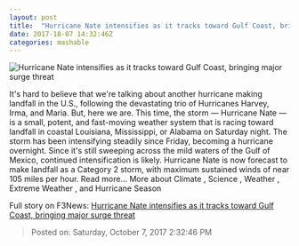 ```yaml
---
layout: post
title:  "Hurricane Nate intensifies as it tracks toward Gulf Coast, bringing major surge threat"
date: 2017-10-07 14:32:46Z
categories: mashable
---
```


![Hurricane Nate intensifies as it tracks toward Gulf Coast, bringing major surge threat](https://i.amz.mshcdn.com/Gbktrb8WXEuvquKwnDhUjtLPQJI=/1200x630/2017%2F10%2F07%2F61%2F445651973dfc44dea6f54d86f4c221d3.87f61.jpg)

It's hard to believe that we're talking about another hurricane making landfall in the U.S., following the devastating trio of Hurricanes Harvey, Irma, and Maria. But, here we are. This time, the storm — Hurricane Nate — is a small, potent, and fast-moving weather system that is racing toward landfall in coastal Louisiana, Mississippi, or Alabama on Saturday night. The storm has been intensifying steadily since Friday, becoming a hurricane overnight. Since it's still sweeping across the mild waters of the Gulf of Mexico, continued intensification is likely. Hurricane Nate is now forecast to make landfall as a Category 2 storm, with maximum sustained winds of near 105 miles per hour. Read more... More about Climate , Science , Weather , Extreme Weather , and Hurricane Season


Full story on F3News: [Hurricane Nate intensifies as it tracks toward Gulf Coast, bringing major surge threat](http://www.f3nws.com/n/ngnRbB)

> Posted on: Saturday, October 7, 2017 2:32:46 PM
